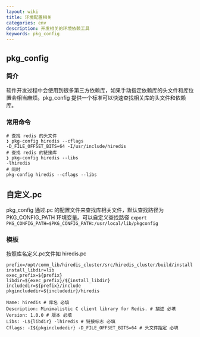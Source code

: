 ```yaml
---
layout: wiki
title: 环境配置相关
categories: env
description: 开发相关的环境依赖工具
keywords: pkg_config
---
```


## pkg_config
### 简介
软件开发过程中会使用到很多第三方依赖库，如果手动指定依赖库的头文件和库位置会相当麻烦。pkg_config 提供一个标准可以快速查找相关库的头文件和依赖库。

### 常用命令
```shell
# 查找 redis 的头文件
❯ pkg-config hiredis --cflags
-D_FILE_OFFSET_BITS=64 -I/usr/include/hiredis
# 查找 redis 的链接库
❯ pkg-config hiredis --libs
-lhiredis
# 同时
pkg-config hiredis --cflags --libs
```

## 自定义.pc
pkg_config 通过.pc 的配置文件来查找库相关文件，默认查找路径为 PKG_CONFIG_PATH 环境变量。可以自定义查找路径
`export PKG_CONFIG_PATH=$PKG_CONFIG_PATH:/usr/local/lib/pkgconfig`

### 模板
按照库名定义.pc文件如 hiredis.pc

```text
prefix=/opt/comm_lib/hiredis_cluster/src/hiredis_cluster/build/install
install_libdir=lib
exec_prefix=${prefix}
libdir=${exec_prefix}/${install_libdir}
includedir=${prefix}/include
pkgincludedir=${includedir}/hiredis

Name: hiredis # 库名 必填
Description: Minimalistic C client library for Redis. # 描述 必填
Version: 1.0.0 # 版本 必填
Libs: -L${libdir} -lhiredis # 链接标志 必填
Cflags: -I${pkgincludedir} -D_FILE_OFFSET_BITS=64 # 头文件指定 必填
```
